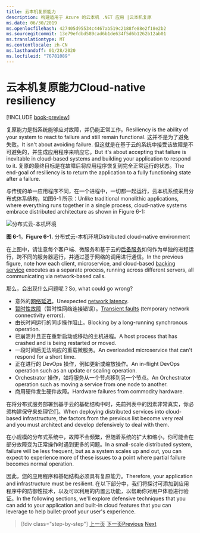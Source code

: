 ```yaml
---
title: 云本机复原能力
description: 构建适用于 Azure 的云本机 .NET 应用 |云本机复原
ms.date: 06/30/2019
ms.openlocfilehash: 427405d95534c4467ab519c2188fe88e2f18e2b2
ms.sourcegitcommit: 13e79efdbd589cad6b1de634f5d6b1262b12ab01
ms.translationtype: MT
ms.contentlocale: zh-CN
ms.lasthandoff: 01/28/2020
ms.locfileid: "76781089"
---
```

# <a name="cloud-native-resiliency"></a><span data-ttu-id="ccd4f-103">云本机复原能力</span><span class="sxs-lookup"><span data-stu-id="ccd4f-103">Cloud-native resiliency</span></span>

[!INCLUDE [book-preview](../../../includes/book-preview.md)]

<span data-ttu-id="ccd4f-104">复原能力是指系统能够应对故障，并仍能正常工作。</span><span class="sxs-lookup"><span data-stu-id="ccd4f-104">Resiliency is the ability of your system to react to failure and still remain functional.</span></span> <span data-ttu-id="ccd4f-105">这并不是为了避免失败。</span><span class="sxs-lookup"><span data-stu-id="ccd4f-105">It isn't about avoiding failure.</span></span> <span data-ttu-id="ccd4f-106">但这就是在基于云的系统中接受该故障是不可避免的，并生成应用程序来响应它。</span><span class="sxs-lookup"><span data-stu-id="ccd4f-106">But it's about accepting that failure is inevitable in cloud-based systems and building your application to respond to it.</span></span> <span data-ttu-id="ccd4f-107">复原的最终目标是在故障后将应用程序恢复到完全正常运行的状态。</span><span class="sxs-lookup"><span data-stu-id="ccd4f-107">The end-goal of resiliency is to return the application to a fully functioning state after a failure.</span></span>

<span data-ttu-id="ccd4f-108">与传统的单一应用程序不同，在一个进程中，一切都一起运行，云本机系统采用分布式体系结构，如图6-1 所示：</span><span class="sxs-lookup"><span data-stu-id="ccd4f-108">Unlike traditional monolithic applications, where everything runs together in a single process, cloud-native systems embrace distributed architecture as shown in Figure 6-1:</span></span>

![分布式云-本机环境](./media/distributed-cloud-native-environment.png)

<span data-ttu-id="ccd4f-110">**图 6-1**。</span><span class="sxs-lookup"><span data-stu-id="ccd4f-110">**Figure 6-1.**</span></span> <span data-ttu-id="ccd4f-111">分布式云-本机环境</span><span class="sxs-lookup"><span data-stu-id="ccd4f-111">Distributed cloud-native environment</span></span>

<span data-ttu-id="ccd4f-112">在上图中，请注意每个客户端、微服务和基于云的[后备服务](https://12factor.net/backing-services)如何作为单独的进程运行，跨不同的服务器运行，并通过基于网络的调用进行通信。</span><span class="sxs-lookup"><span data-stu-id="ccd4f-112">In the previous figure, note how each client, microservice, and cloud-based [backing service](https://12factor.net/backing-services) executes as a separate process, running across different servers, all communicating via network-based calls.</span></span>

<span data-ttu-id="ccd4f-113">那么，会出现什么问题呢？</span><span class="sxs-lookup"><span data-stu-id="ccd4f-113">So, what could go wrong?</span></span>

- <span data-ttu-id="ccd4f-114">意外的[网络延迟](https://www.techopedia.com/definition/8553/network-latency)。</span><span class="sxs-lookup"><span data-stu-id="ccd4f-114">Unexpected [network latency](https://www.techopedia.com/definition/8553/network-latency).</span></span>
- <span data-ttu-id="ccd4f-115">[暂时性故障](https://docs.microsoft.com/azure/architecture/best-practices/transient-faults)（暂时性网络连接错误）。</span><span class="sxs-lookup"><span data-stu-id="ccd4f-115">[Transient faults](https://docs.microsoft.com/azure/architecture/best-practices/transient-faults) (temporary network connectivity errors).</span></span>
- <span data-ttu-id="ccd4f-116">由长时间运行的同步操作阻止。</span><span class="sxs-lookup"><span data-stu-id="ccd4f-116">Blocking by a long-running synchronous operation.</span></span>
- <span data-ttu-id="ccd4f-117">已崩溃并且正在重新启动或移动的主机进程。</span><span class="sxs-lookup"><span data-stu-id="ccd4f-117">A host process that has crashed and is being restarted or moved.</span></span>
- <span data-ttu-id="ccd4f-118">一段时间后无法响应的重载微服务。</span><span class="sxs-lookup"><span data-stu-id="ccd4f-118">An overloaded microservice that can't respond for a short time.</span></span>
- <span data-ttu-id="ccd4f-119">正在进行的 DevOps 操作，例如更新或缩放操作。</span><span class="sxs-lookup"><span data-stu-id="ccd4f-119">An in-flight DevOps operation such as an update or scaling operation.</span></span>
- <span data-ttu-id="ccd4f-120">Orchestrator 操作，如将服务从一个节点移到另一个节点。</span><span class="sxs-lookup"><span data-stu-id="ccd4f-120">An Orchestrator operation such as moving a service from one node to another.</span></span>
- <span data-ttu-id="ccd4f-121">商用硬件发生硬件故障。</span><span class="sxs-lookup"><span data-stu-id="ccd4f-121">Hardware failures from commodity hardware.</span></span>

<span data-ttu-id="ccd4f-122">在将分布式服务部署到基于云的基础结构中时，先前列表中的因素非常真实，你必须构建保守来处理它们。</span><span class="sxs-lookup"><span data-stu-id="ccd4f-122">When deploying distributed services into cloud-based infrastructure, the factors from the previous list become very real and you must architect and develop defensively to deal with them.</span></span>

<span data-ttu-id="ccd4f-123">在小规模的分布式系统中，故障不会频繁，但随着系统的扩大和缩小，你可能会在部分故障变为正常操作时遇到更多的问题。</span><span class="sxs-lookup"><span data-stu-id="ccd4f-123">In a small-scale distributed system, failure will be less frequent, but as a system scales up and out, you can expect to experience more of these issues to a point where partial failure becomes normal operation.</span></span>

<span data-ttu-id="ccd4f-124">因此，您的应用程序和基础结构必须具有复原能力。</span><span class="sxs-lookup"><span data-stu-id="ccd4f-124">Therefore, your application and infrastructure must be resilient.</span></span> <span data-ttu-id="ccd4f-125">在以下部分中，我们将探讨可添加到应用程序中的防御性技术，以及可以利用的内置云功能，以帮助你对用户体验进行验证。</span><span class="sxs-lookup"><span data-stu-id="ccd4f-125">In the following sections, we'll explore defensive techniques that you can add to your application and built-in cloud features that you can leverage to help bullet-proof your user's experience.</span></span>

>[!div class="step-by-step"]
><span data-ttu-id="ccd4f-126">[上一页](elastic-search-in-azure.md)
>[下一页](application-resiliency-patterns.md)</span><span class="sxs-lookup"><span data-stu-id="ccd4f-126">[Previous](elastic-search-in-azure.md)
[Next](application-resiliency-patterns.md)</span></span>

